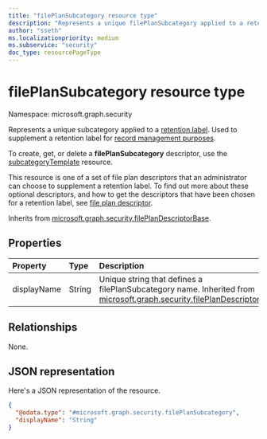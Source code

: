 ```yaml
---
title: "filePlanSubcategory resource type"
description: "Represents a unique filePlanSubcategory applied to a retention label."
author: "sseth"
ms.localizationpriority: medium
ms.subservice: "security"
doc_type: resourcePageType
---
```


# filePlanSubcategory resource type

Namespace: microsoft.graph.security

Represents a unique subcategory applied to a [retention label](security-retentionlabel.md). Used to supplement a retention label for [record management purposes](security-recordsmanagement-overview.md).

To create, get, or delete a **filePlanSubcategory** descriptor, use the [subcategoryTemplate](security-subcategorytemplate.md) resource.

This resource is one of a set of file plan descriptors that an administrator can choose to supplement a retention label. To find out more about these optional descriptors, and how to get the descriptors that have been chosen for a retention label, see [file plan descriptor](security-fileplandescriptor.md).

Inherits from [microsoft.graph.security.filePlanDescriptorBase](../resources/security-fileplandescriptorBase.md).

## Properties
|Property|Type|Description|
|:---|:---|:---|
|displayName|String|Unique string that defines a filePlanSubcategory name. Inherited from [microsoft.graph.security.filePlanDescriptor](../resources/security-fileplandescriptor.md).|

## Relationships
None.

## JSON representation
Here's a JSON representation of the resource.
<!-- {
  "blockType": "resource",
  "@odata.type": "microsoft.graph.security.filePlanSubcategory"
}
-->
``` json
{
  "@odata.type": "#microsoft.graph.security.filePlanSubcategory",
  "displayName": "String"
}
```

